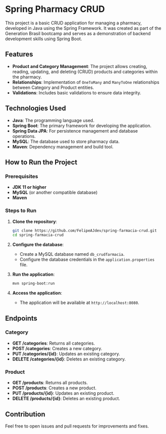# Spring Pharmacy CRUD

This project is a basic CRUD application for managing a pharmacy, developed in Java using the Spring Framework. It was created as part of the Generation Brasil bootcamp and serves as a demonstration of backend development skills using Spring Boot.

## Features

- **Product and Category Management**: The project allows creating, reading, updating, and deleting (CRUD) products and categories within the pharmacy.
- **Relationships**: Implementation of `OneToMany` and `ManyToOne` relationships between Category and Product entities.
- **Validations**: Includes basic validations to ensure data integrity.

## Technologies Used

- **Java**: The programming language used.
- **Spring Boot**: The primary framework for developing the application.
- **Spring Data JPA**: For persistence management and database operations.
- **MySQL**: The database used to store pharmacy data.
- **Maven**: Dependency management and build tool.

## How to Run the Project

### Prerequisites

- **JDK 11 or higher**
- **MySQL** (or another compatible database)
- **Maven**

### Steps to Run

1. **Clone the repository**:
   ```bash
   git clone https://github.com/FelipeAJdev/spring-farmacia-crud.git
   cd spring-farmacia-crud
   ```

2. **Configure the database**:
   - Create a MySQL database named `db_crudfarmacia`.
   - Configure the database credentials in the `application.properties` file.

3. **Run the application**:
   ```bash
   mvn spring-boot:run
   ```

4. **Access the application**:
   - The application will be available at `http://localhost:8080`.

## Endpoints

### Category

- **GET /categories**: Returns all categories.
- **POST /categories**: Creates a new category.
- **PUT /categories/{id}**: Updates an existing category.
- **DELETE /categories/{id}**: Deletes an existing category.

### Product

- **GET /products**: Returns all products.
- **POST /products**: Creates a new product.
- **PUT /products/{id}**: Updates an existing product.
- **DELETE /products/{id}**: Deletes an existing product.

## Contribution

Feel free to open issues and pull requests for improvements and fixes.
